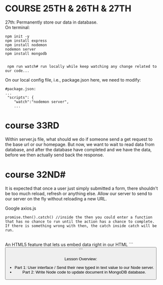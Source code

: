# COURSE 25TH & 26TH & 27TH #
27th: Permanently store our data in database.
<br>
On terminal:
```
npm init -y
npm install express
npm install nodemon
nodemon server
npm install mongodb


 npm run watch# run locally while keep watching any change related to our code...
```

On our local config file, i.e., package.json here, we need to modify:
```
#package.json:
...
 "scripts": {
    "watch":"nodemon server",
    ...
```
# course 33RD #
Within server.js file, what should we do if someone send a get request to the base url or our homepage.
But now, we want to wait to read data from database, and after the database have completed and we have 
the data, before we then actually send back the response.


# course 32ND#
It is expected that once a user just simply submitted a form, there shouldn't be too much reload, refresh or anything
else. Allow our server to send to our server on the fly without reloading a new URL.


Google axios.js
```
promise.then().catch() //inside the then you could enter a function that has no chance to run until the action has a chance to complete. If there is something wrong with then, the catch inside catch will be run.

```

<br>
An HTML5 feature that lets us embed data right in our HTML
```
<button data-blahblahblah="">
```

Lesson Overview:

- Part 1: User interface / Send their new typed in text value to our Node server.
- Part 2: Write Node code to update document in MongoDB database.
